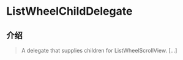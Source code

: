 # ListWheelChildDelegate

## 介绍

> A delegate that supplies children for ListWheelScrollView. [...]
